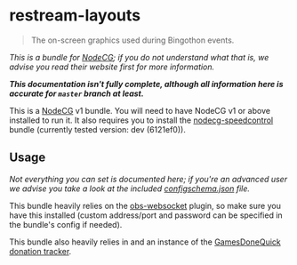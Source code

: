# restream-layouts

> The on-screen graphics used during Bingothon events.

*This is a bundle for [NodeCG](https://nodecg.com/); if you do not understand what that is, we advise you read their website first for more information.*

***This documentation isn't fully complete, although all information here is accurate for `master` branch at least.***

This is a [NodeCG](https://nodecg.com) v1 bundle. You will need to have NodeCG v1 or above installed to run it. It also requires you to install the [nodecg-speedcontrol](https://github.com/speedcontrol/nodecg-speedcontrol) bundle (currently tested version: dev (6121ef0)).

## Usage

*Not everything you can set is documented here; if you're an advanced user we advise you take a look at the included [configschema.json](configschema.json) file.*

This bundle heavily relies on the [obs-websocket](https://github.com/Palakis/obs-websocket) plugin, so make sure you have this installed (custom address/port and password can be specified in the bundle's config if needed).

This bundle also heavily relies in and an instance of the [GamesDoneQuick donation tracker](https://github.com/GamesDoneQuick/donation-tracker).
